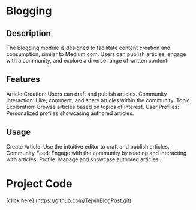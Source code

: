 # Blogging

## Description
The Blogging module is designed to facilitate content creation and consumption, similar to Medium.com. Users can publish articles, engage with a community, and explore a diverse range of written content.

## Features
Article Creation: Users can draft and publish articles.
Community Interaction: Like, comment, and share articles within the community.
Topic Exploration: Browse articles based on topics of interest.
User Profiles: Personalized profiles showcasing authored articles.

## Usage
Create Article: Use the intuitive editor to craft and publish articles.
Community Feed: Engage with the community by reading and interacting with articles.
Profile: Manage and showcase authored articles.

# Project Code
[click here] (https://github.com/Tejvil/BlogPost.git)